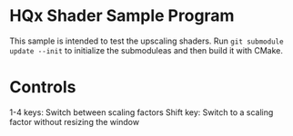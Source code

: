 HQx Shader Sample Program
=========================

This sample is intended to test the upscaling shaders. Run `git submodule update --init`
to initialize the submoduleas and then build it with CMake.

# Controls

1-4 keys: Switch between scaling factors
Shift key: Switch to a scaling factor without resizing the window
